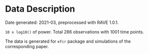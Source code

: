 Data Description
================

Date generated: 2021-03, preprocessed with RAVE 1.0.1.

`10 x log10()` of power. Total 286 observations with 1001 time points.

The data is generated for `efcr` package and simulations of the corresponding paper.
